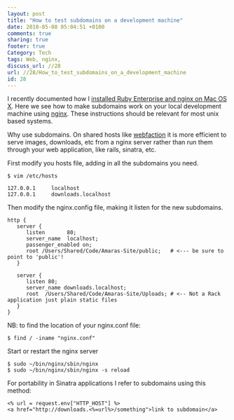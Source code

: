 ```yaml
---
layout: post
title: "How to test subdomains on a development machine"
date: 2010-05-08 05:04:51 +0100 
comments: true
sharing: true
footer: true
Category: Tech
tags: Web, nginx,
discuss_url: //28
url: //28/How_to_test_subdomains_on_a_development_machine
id: 28
---
```

I recently documented how I [installed Ruby Enterprise and nginx on Mac OS X][amaras-26]. Here we see how to make subdomains work on your local development machine using [nginx][]. These instructions should be relevant for most unix based systems. 

Why use subdomains. On shared hosts like [webfaction][] it is more efficient to serve images, downloads, etc from a nginx server rather than run them through your web application, like rails, sinatra, etc.

First modify you hosts file, adding in all the subdomains you need.   

    $ vim /etc/hosts

    127.0.0.1     localhost
    127.0.0.1     downloads.localhost

Then modify the nginx.config file, making it listen for the new subdomains.

    http { 
       server {
          listen       80;
          server_name  localhost;
          passenger_enabled on;
          root /Users/Shared/Code/Amaras-Site/public;   # <--- be sure to point to 'public'!
       }

       server {
          listen 80;
          server_name downloads.localhost;
          root  /Users/Shared/Code/Amaras-Site/Uploads; # <-- Not a Rack application just plain static files
       }
    }


NB: to find the location of your nginx.conf file:
 
    $ find / -iname "nginx.conf"


Start or restart the nginx server

    $ sudo ~/bin/nginx/sbin/nginx
    $ sudo ~/bin/nginx/sbin/nginx -s reload

For portability in Sinatra applications I refer to subdomains using this method:

    <% url = request.env["HTTP_HOST"] %>
    <a href="http://downloads.<%=url%>/something">link to subdomain</a>

[amaras-26]: http://amaras-tech.co.uk/people/morgan/article/26
[nginx]: http://nginx.org/
[webfaction]: http://www.webfaction.com?affiliate=morgy

